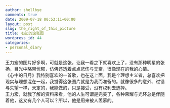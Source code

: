 ```yaml
---
author: shellbye
comments: true
date: 2009-07-18 00:53:11+00:00
layout: post
slug: the_right_of_this_picture
title: 右边的这张图
wordpress_id: 44
categories:
- personal_diary
---
```


王力宏的图片好多啊，可就是这张，让我一看之下就喜欢上了，没有那种明星的张扬，目光中略带忧郁，仿佛还透着点点悲伤与无奈，很像现在的我的心情。  
《心中的日月》我特别喜欢的一首歌，也在这上面。我是个理想主义者，总喜欢把现实与理想混在一起，我觉得这张图片就是为我而准备的。就像很多的意外、过错与失望一样，天定的，我能做的，只是接受，没有权利去选择。  
王力宏，就我了解的资料来看，他的人生可谓是完美了，各种荣耀与光环总是伴随着他，这又有几个人可以？所以，他是用来被人羡慕的。
